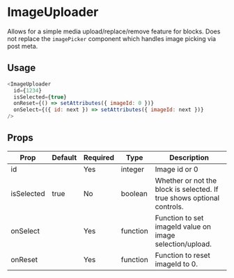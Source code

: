 # ImageUploader
Allows for a simple media upload/replace/remove feature for blocks. Does not replace the `imagePicker` component which handles image picking via post meta.

## Usage
``` js
<ImageUploader
  id={1234}
  isSelected={true}
  onReset={() => setAttributes({ imageId: 0 })}
  onSelect={({ id: next }) => setAttributes({ imageId: next })}
/>
```

## Props
| Prop       | Default | Required | Type     | Description                                                            |
|------------|---------|----------|----------|------------------------------------------------------------------------|
| id         |         | Yes      | integer  | Image id or 0                                                          |
| isSelected | true    | No       | boolean  | Whether or not the block is selected. If true shows optional controls. |
| onSelect   |         | Yes      | function | Function to set imageId value on image selection/upload.               |
| onReset    |         | Yes      | function | Function to reset imageId to 0.                                        |

